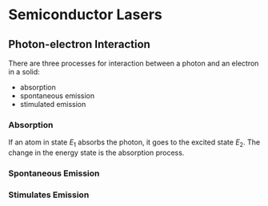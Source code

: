 # Semiconductor Lasers

## Photon-electron Interaction

There are three processes for interaction between a photon and an electron in a solid:
- absorption
- spontaneous emission
- stimulated emission

### Absorption

If an atom in state $E_1$ absorbs the photon, it goes to the excited state $E_2$. The change in the energy state is the absorption process.

### Spontaneous Emission



### Stimulates Emission